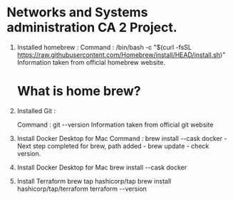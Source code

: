 # Networks and Systems administration CA 2 Project.

1. Installed homebrew :
    Command : /bin/bash -c "$(curl -fsSL https://raw.githubusercontent.com/Homebrew/install/HEAD/install.sh)"
    Information taken from official homebrew website.
    
    # What is home brew? 

2. Installed Git :

    Command : git --version
    Information taken from official git website

3. Install Docker Desktop for Mac
    Command : brew install --cask docker
            - Next step completed for brew, path added
            - brew update
            - check version.

3. Install Docker Desktop for Mac
        brew install --cask docker

4. Install Terraform
        brew tap hashicorp/tap
        brew install hashicorp/tap/terraform
        terraform --version